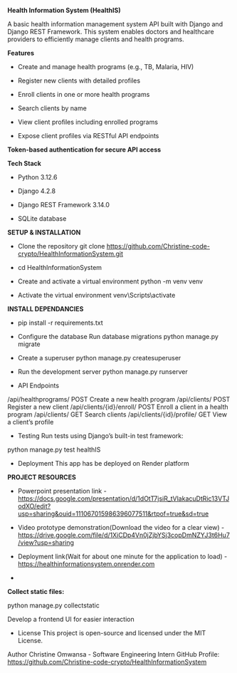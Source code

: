 **Health Information System (HealthIS)**

A basic health information management system API built with Django and Django REST Framework. This system enables doctors and healthcare providers to efficiently manage clients and health programs.

**Features**

- Create and manage health programs (e.g., TB, Malaria, HIV)

- Register new clients with detailed profiles

- Enroll clients in one or more health programs

- Search clients by name

- View client profiles including enrolled programs

- Expose client profiles via RESTful API endpoints

**Token-based authentication for secure API access**

**Tech Stack**
- Python 3.12.6

- Django 4.2.8

- Django REST Framework 3.14.0

- SQLite database

**SETUP & INSTALLATION**

- Clone the repository
git clone https://github.com/Christine-code-crypto/HealthInformationSystem.git

- cd HealthInformationSystem
- Create and activate a virtual environment
python -m venv venv
- Activate the virtual environment
venv\Scripts\activate

**INSTALL DEPENDANCIES**

- pip install -r requirements.txt
- Configure the database
Run database migrations
python manage.py migrate

- Create a superuser
python manage.py createsuperuser
- Run the development server
python manage.py runserver

- API Endpoints

/api/healthprograms/	POST	Create a new health program
/api/clients/	POST	Register a new client
/api/clients/{id}/enroll/	POST	Enroll a client in a health program
/api/clients/	GET	Search clients
/api/clients/{id}/profile/	GET	View a client’s profile

- Testing
Run tests using Django’s built-in test framework:

python manage.py test healthIS

- Deployment
This app has be deployed on Render platform

**PROJECT RESOURCES**
- Powerpoint presentation link - https://docs.google.com/presentation/d/1dOtT7jsiR_tVlakacuDtRic13VTJodXO/edit?usp=sharing&ouid=111067015986396077511&rtpof=true&sd=true
- Video prototype demonstration(Download the video for a clear view) - https://drive.google.com/file/d/1XiCDp4Vn0jZjbYSj3copDmNZYJ3t6Hu7/view?usp=sharing
- Deployment link(Wait for about one minute for the application to load) - https://healthinformationsystem.onrender.com

-
**Collect static files:**

python manage.py collectstatic


Develop a frontend UI for easier interaction

- License
This project is open-source and licensed under the MIT License.

Author
Christine Omwansa - Software Engineering Intern
GitHub Profile: https://github.com/Christine-code-crypto/HealthInformationSystem

